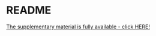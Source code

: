 # README

[The supplementary material is fully available - click HERE!](https://github.com/NTNU-SmallSat-Lab/s_l_c_segm_hyp_img/)

